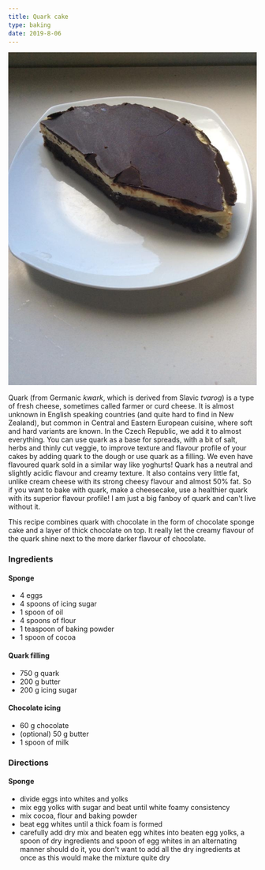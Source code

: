 ```yaml
---
title: Quark cake
type: baking
date: 2019-8-06
---
```


![](../assets/quark_cake.jpg "Half-eaten quark cake. It just so good!")

Quark (from Germanic *kwark*, which is derived from Slavic *tvarog*) is a type of fresh cheese, sometimes called farmer or curd cheese. It is almost unknown in English speaking countries (and quite hard to find in New Zealand), but common in Central and Eastern European cuisine, where soft and hard variants are known. In the Czech Republic, we add it to almost everything. You can use quark as a base for spreads, with a bit of salt, herbs and thinly cut veggie, to improve texture and flavour profile of your cakes by adding quark to the dough or use quark as a filling. We even have flavoured quark sold in a similar way like yoghurts! Quark has a neutral and slightly acidic flavour and creamy texture. It also contains very little fat, unlike cream cheese with its strong cheesy flavour and almost 50% fat. So if you want to bake with quark, make a cheesecake, use a healthier quark with its superior flavour profile! I am just a big fanboy of quark and can't live without it.

This recipe combines quark with chocolate in the form of chocolate sponge cake and a layer of thick chocolate on top. It really let the creamy flavour of the quark shine next to the more darker flavour of chocolate.

### Ingredients

#### Sponge

* 4 eggs
* 4 spoons of icing sugar
* 1 spoon of oil
* 4 spoons of flour
* 1 teaspoon of baking powder
* 1 spoon of cocoa

#### Quark filling

* 750 g quark
* 200 g butter
* 200 g icing sugar

#### Chocolate icing

* 60 g chocolate
* (optional) 50 g butter
* 1 spoon of milk

### Directions

#### Sponge

* divide eggs into whites and yolks
* mix egg yolks with sugar and beat until white foamy consistency
* mix cocoa, flour and baking powder
* beat egg whites until a thick foam is formed
* carefully add dry mix and beaten egg whites into beaten egg yolks, a spoon of dry ingredients and spoon of egg whites in an alternating manner should do it, you don't want to add all the dry ingredients at once as this would make the mixture quite dry
